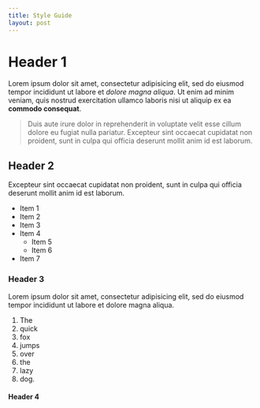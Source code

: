 ```yaml
---
title: Style Guide
layout: post
---
```


# Header 1

Lorem ipsum dolor sit amet, consectetur adipisicing elit, sed do eiusmod tempor incididunt ut labore et *dolore magna aliqua*. Ut enim ad minim veniam, quis nostrud exercitation ullamco laboris nisi ut aliquip ex ea **commodo consequat**. 

> Duis aute irure dolor in reprehenderit in voluptate velit esse cillum dolore eu fugiat nulla pariatur. Excepteur sint occaecat cupidatat non proident, sunt in culpa qui officia deserunt mollit anim id est laborum.

## Header 2

Excepteur sint occaecat cupidatat non proident, sunt in culpa qui officia deserunt mollit anim id est laborum.

* Item 1
* Item 2
* Item 3
* Item 4
    * Item 5
    * Item 6
* Item 7

### Header 3

Lorem ipsum dolor sit amet, consectetur adipisicing elit, sed do eiusmod tempor incididunt ut labore et dolore magna aliqua.

1. The
2. quick
3. fox
4. jumps
5. over
6. the 
7. lazy
8. dog.

#### Header 4